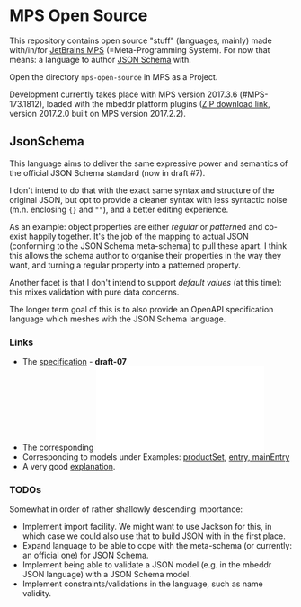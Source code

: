 # MPS Open Source

This repository contains open source "stuff" (languages, mainly) made with/in/for [JetBrains MPS](https://www.jetbrains.com/mps/) (=Meta-Programming System).
For now that means: a language to author [JSON Schema](http://json-schema.org/) with.

Open the directory `mps-open-source` in MPS as a Project.

Development currently takes place with MPS version 2017.3.6 (#MPS-173.1812), loaded with the mbeddr platform plugins ([ZIP download link](https://github.com/mbeddr/mbeddr.core/archive/v2017.2.0.zip), version 2017.2.0 built on MPS version 2017.2.2).


## JsonSchema

This language aims to deliver the same expressive power and semantics of the official JSON Schema standard (now in draft #7).

I don't intend to do that with the exact same syntax and structure of the original JSON, but opt to provide a cleaner syntax with less syntactic noise (m.n. enclosing `{}` and `""`), and a better editing experience.

As an example: object properties are either *regular* or *pattern*ed and co-exist happily together.
It's the job of the mapping to actual JSON (conforming to the JSON Schema meta-schema) to pull these apart.
I think this allows the schema author to organise their properties in the way they want, and turning a regular property into a patterned property.

Another facet is that I don't intend to support *default values* (at this time): this mixes validation with pure data concerns.

The longer term goal of this is to also provide an OpenAPI specification language which meshes with the JSON Schema language.


### Links

* The [specification](http://json-schema.org/specification.html) - **draft-07**
* The corresponding ![meta-schema](json-schema/meta-schema.json)
* Corresponding to models under Examples: [productSet](http://json-schema.org/example1.html), [entry, mainEntry](http://json-schema.org/example2.html)
* A very good [explanation](https://spacetelescope.github.io/understanding-json-schema/).


### TODOs

Somewhat in order of rather shallowly descending importance:

* Implement import facility.
	We might want to use Jackson for this, in which case we could also use that to build JSON with in the first place.
* Expand language to be able to cope with the meta-schema (or currently: an official one) for JSON Schema.
* Implement being able to validate a JSON model (e.g. in the mbeddr JSON language) with a JSON Schema model.
* Implement constraints/validations in the language, such as name validity.

